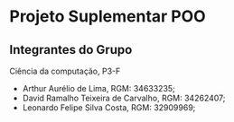 # Projeto Suplementar POO

## Integrantes do Grupo

  Ciência da computação, P3-F
- Arthur Aurélio de Lima, RGM: 34633235;
- David Ramalho Teixeira de Carvalho, RGM: 34262407;
- Leonardo Felipe Silva Costa, RGM: 32909969;

